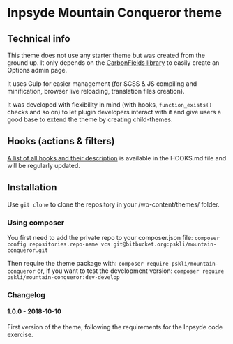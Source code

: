 # Inpsyde Mountain Conqueror theme

## Technical info
This theme does not use any starter theme but was created from the ground up.
It only depends on the [CarbonFields library](https://carbonfields.net) to easily create an Options admin page.

It uses Gulp for easier management (for SCSS & JS compiling and minification, browser live reloading, translation files creation).

It was developed with flexibility in mind (with hooks, `function_exists()` checks and so on) to let plugin developers interact with it and give users a good base to extend the theme by creating child-themes.

## Hooks (actions & filters)
[A list of all hooks and their description](HOOKS.md) is available in the HOOKS.md file and will be regularly updated.

## Installation
Use `git clone` to clone the repository in your /wp-content/themes/ folder.

### Using composer
You first need to add the private repo to your composer.json file:
```composer config repositories.repo-name vcs git@bitbucket.org:pskli/mountain-conqueror.git```

Then require the theme package with:
```composer require pskli/mountain-conqueror```
or, if you want to test the development version:
```composer require pskli/mountain-conqueror:dev-develop```

### Changelog
#### 1.0.0 - 2018-10-10
First version of the theme, following the requirements for the Inpsyde code exercise.